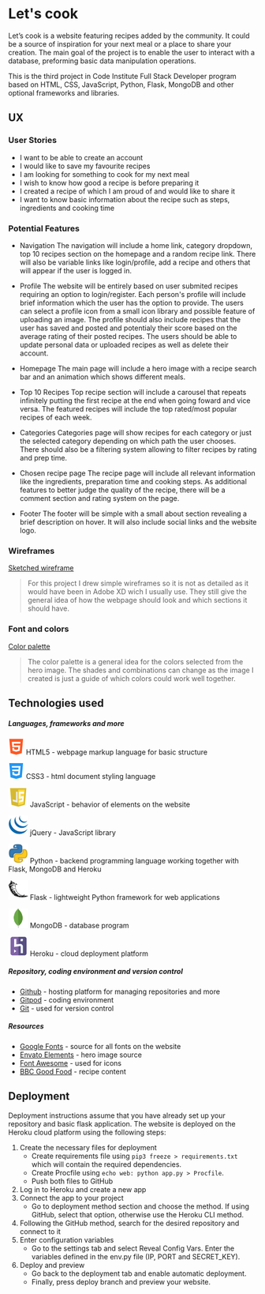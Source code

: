 # Let's cook

Let’s cook is a website featuring recipes added by the community. It could be a source of inspiration for your next meal or a place to share your creation. The main goal of the project is to enable the user to interact with a database, preforming basic data manipulation operations.

This is the third project in Code Institute Full Stack Developer program based on HTML, CSS, JavaScript, Python, Flask, MongoDB and other optional frameworks and libraries.


## UX

### User Stories

- I want to be able to create an account
- I would like to save my favourite recipes
- I am looking for something to cook for my next meal
- I wish to know how good a recipe is before preparing it
- I created a recipe of which I am proud of and would like to share it
- I want to know basic information about the recipe such as steps, ingredients and cooking time

### Potential Features

- Navigation
The navigation will include a home link, category dropdown, top 10 recipes section on the homepage and a random recipe link. There will also be variable links like login/profile, add a recipe and others that will appear if the user is logged in. 

- Profile
The website will be entirely based on user submited recipes requiring an option to login/register. Each person's profile will include brief information which the user has the option to provide. The users can select a profile icon from a small icon library and possible feature of uploading an image. The profile should also include recipes that the user has saved and posted and potentialy their score based on the average rating of their posted recipes. The users should be able to update personal data or uploaded recipes as well as delete their account. 

- Homepage
The main page will include a hero image with a recipe search bar and an animation which shows different meals. 

- Top 10 Recipes
Top recipe section will include a carousel that repeats infinitely putting the first recipe at the end when going foward and vice versa. The featured recipes will include the top rated/most popular recipes of each week.

- Categories
Categories page will show recipes for each category or just the selected category depending on which path the user chooses. There should also be a filtering system allowing to filter recipes by rating and prep time.

- Chosen recipe page
The recipe page will include all relevant information like the ingredients, preparation time and cooking steps. As additional features to better judge the quality of the recipe, there will be a comment section and rating system on the page.

- Footer
The footer will be simple with a small about section revealing a brief description on hover.  It will also include social links and the website logo.

### Wireframes

[Sketched wireframe](static/img/readme_images/sketch.png)
> For this project I drew simple wireframes so it is not as detailed as it would have been in Adobe XD wich I usually use. They still give the general idea of how the webpage should look and which sections it should have.

### Font and colors

[Color palette](static/img/readme_images/palette.png)
>The color palette is a general idea for the colors selected from the hero image. The shades and combinations can change as the image I created is just a guide of which colors could work well together.

## Technologies used

##### Languages, frameworks and more
![HTML5 icon](static/img/readme_images/html-icon.png) HTML5 - webpage markup language for basic structure

![CSS3 icon](static/img/readme_images/css-icon.png) CSS3 - html document styling language 

![JavaScript icon](static/img/readme_images/javascript-icon.png) JavaScript - behavior of elements on the website 

![jQuery icon](static/img/readme_images/jquery-icon.png) jQuery - JavaScript library

![Python icon](static/img/readme_images/python.png) Python - backend programming language working together with Flask, MongoDB and Heroku

![Flask icon](static/img/readme_images/flask.png) Flask - lightweight Python framework for web applications

![MongoDB icon](static/img/readme_images/mongodb.png) MongoDB - database program

![Heroku icon](static/img/readme_images/heroku.png) Heroku - cloud deployment platform

##### Repository, coding environment and version control
- [Github](https://www.gitpod.io/) - hosting platform for managing repositories and more
- [Gitpod](https://www.gitpod.io/) - coding environment
- [Git](https://git-scm.com/) - used for version control

#####  Resources
- [Google Fonts](https://fonts.google.com/) - source for all fonts on the website
- [Envato Elements](https://elements.envato.com/) - hero image source
- [Font Awesome](https://fontawesome.com/) - used for icons
- [BBC Good Food](https://www.bbcgoodfood.com/) - recipe content


## Deployment

Deployment instructions assume that you have already set up your repository and basic flask application. The website is deployed on the Heroku cloud platform using the following steps:
1. Create the necessary files for deployment
    - Create requirements file using `pip3 freeze > requirements.txt` which will contain the required dependencies.
    - Create Procfile using `echo web: python app.py > Procfile`.
    - Push both files to GitHub
2.	Log in to Heroku and create a new app
3.	Connect the app to your project
    - Go to deployment method section and choose the method. If using GitHub, select that option, otherwise use the Heroku CLI method.
4.	Following the GitHub method, search for the desired repository and connect to it
5.	Enter configuration variables
    - Go to the settings tab and select Reveal Config Vars. Enter the variables defined in the env.py file (IP, PORT and SECRET_KEY).
6.	Deploy and preview
    - Go back to the deployment tab and enable automatic deployment.
    - Finally, press deploy branch and preview your website.
